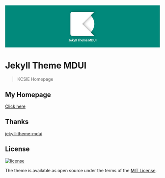 ![](/jekylltheme.jpg)

# Jekyll Theme MDUI

> KCSIE Homepage

## My Homepage

[Click here](https://kcsie.github.io/)

## Thanks

[jekyll-theme-mdui](https://github.com/KeJunMao/jekyll-theme-mdui)


## License

[![license](https://img.shields.io/github/license/KeJunMao/jekyll-theme-mdui.svg?style=flat-square)](https://github.com/KeJunMao/jekyll-theme-mdui/blob/master/LICENSE.txt)

The theme is available as open source under the terms of the [MIT License](https://opensource.org/licenses/MIT).
